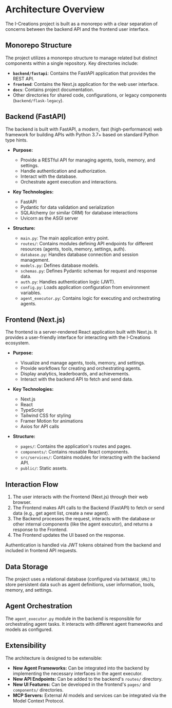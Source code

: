 # Architecture Overview

The I-Creations project is built as a monorepo with a clear separation of concerns between the backend API and the frontend user interface.

## Monorepo Structure

The project utilizes a monorepo structure to manage related but distinct components within a single repository. Key directories include:

- **`backend/fastapi`**: Contains the FastAPI application that provides the REST API.
- **`frontend`**: Contains the Next.js application for the web user interface.
- **`docs`**: Contains project documentation.
- Other directories for shared code, configurations, or legacy components (`backend/flask-legacy`).

## Backend (FastAPI)

The backend is built with FastAPI, a modern, fast (high-performance) web framework for building APIs with Python 3.7+ based on standard Python type hints.

- **Purpose:**
    - Provide a RESTful API for managing agents, tools, memory, and settings.
    - Handle authentication and authorization.
    - Interact with the database.
    - Orchestrate agent execution and interactions.

- **Key Technologies:**
    - FastAPI
    - Pydantic for data validation and serialization
    - SQLAlchemy (or similar ORM) for database interactions
    - Uvicorn as the ASGI server

- **Structure:**
    - `main.py`: The main application entry point.
    - `routes/`: Contains modules defining API endpoints for different resources (agents, tools, memory, settings, auth).
    - `database.py`: Handles database connection and session management.
    - `models.py`: Defines database models.
    - `schemas.py`: Defines Pydantic schemas for request and response data.
    - `auth.py`: Handles authentication logic (JWT).
    - `config.py`: Loads application configuration from environment variables.
    - `agent_executor.py`: Contains logic for executing and orchestrating agents.

## Frontend (Next.js)

The frontend is a server-rendered React application built with Next.js. It provides a user-friendly interface for interacting with the I-Creations ecosystem.

- **Purpose:**
    - Visualize and manage agents, tools, memory, and settings.
    - Provide workflows for creating and orchestrating agents.
    - Display analytics, leaderboards, and achievements.
    - Interact with the backend API to fetch and send data.

- **Key Technologies:**
    - Next.js
    - React
    - TypeScript
    - Tailwind CSS for styling
    - Framer Motion for animations
    - Axios for API calls

- **Structure:**
    - `pages/`: Contains the application's routes and pages.
    - `components/`: Contains reusable React components.
    - `src/services/`: Contains modules for interacting with the backend API.
    - `public/`: Static assets.

## Interaction Flow

1.  The user interacts with the Frontend (Next.js) through their web browser.
2.  The Frontend makes API calls to the Backend (FastAPI) to fetch or send data (e.g., get agent list, create a new agent).
3.  The Backend processes the request, interacts with the database or other internal components (like the agent executor), and returns a response to the Frontend.
4.  The Frontend updates the UI based on the response.

Authentication is handled via JWT tokens obtained from the backend and included in frontend API requests.

## Data Storage

The project uses a relational database (configured via `DATABASE_URL`) to store persistent data such as agent definitions, user information, tools, memory, and settings.

## Agent Orchestration

The `agent_executor.py` module in the backend is responsible for orchestrating agent tasks. It interacts with different agent frameworks and models as configured.

## Extensibility

The architecture is designed to be extensible:

- **New Agent Frameworks:** Can be integrated into the backend by implementing the necessary interfaces in the agent executor.
- **New API Endpoints:** Can be added to the backend's `routes/` directory.
- **New UI Features:** Can be developed in the frontend's `pages/` and `components/` directories.
- **MCP Servers:** External AI models and services can be integrated via the Model Context Protocol.